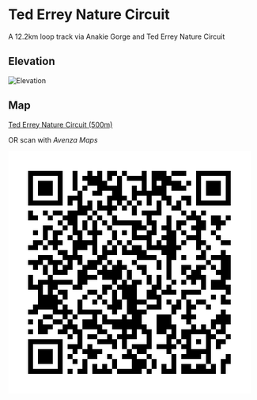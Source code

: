 # Ted Errey Nature Circuit

A 12.2km loop track via Anakie Gorge and Ted Errey Nature Circuit

## Elevation

![Elevation](CapeSchanckandBushrangerBay-500m_elev.png)

## Map

[Ted Errey Nature Circuit (500m)](TedErreyNatureCircuit-500m.pdf)

OR scan with *Avenza Maps*

![QRCode](TedErreyNatureCircuit-500m_qr.png)
